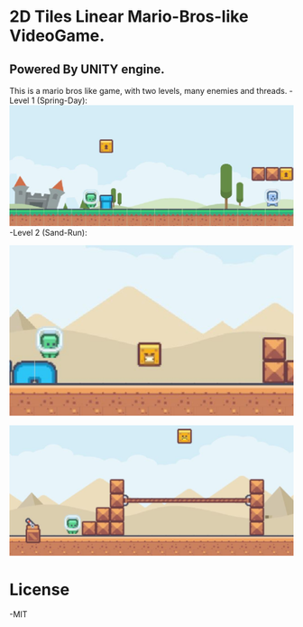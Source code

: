 # 2D Tiles Linear Mario-Bros-like VideoGame.
## Powered By UNITY engine.
This is a mario bros like game, with two levels, many enemies and threads.
-Level 1 (Spring-Day):
![Screenshot 1](screenshots/game1.JPG)
-Level 2 (Sand-Run):

![Screenshot 2](screenshots/game2.JPG)

![Screenshot 3](screenshots/game3.JPG)
# License
-MIT